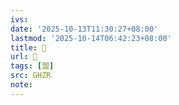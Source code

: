 ```yaml
---
ivs:
date: '2025-10-13T11:30:27+08:00'
lastmod: '2025-10-14T06:42:23+08:00'
title: 󰥷
url: 󰥷
tags: [盟]
src: GHZR
note:
---
```

